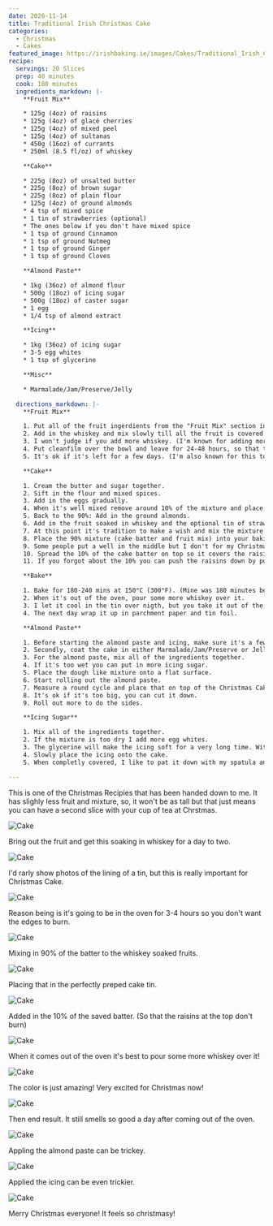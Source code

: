 ```yaml
---
date: 2020-11-14
title: Traditional Irish Christmas Cake
categories:
  - Christmas
  - Cakes
featured_image: https://irishbaking.ie/images/Cakes/Traditional_Irish_Christmas_Cake/Image_12.jpg
recipe:
  servings: 20 Slices
  prep: 40 minutes
  cook: 180 minutes
  ingredients_markdown: |-
    **Fruit Mix**

    * 125g (4oz) of raisins
    * 125g (4oz) of glacé cherries
    * 125g (4oz) of mixed peel
    * 125g (4oz) of sultanas
    * 450g (16oz) of currants
    * 250ml (8.5 fl/oz) of whiskey

    **Cake**

    * 225g (8oz) of unsalted butter
    * 225g (8oz) of brown sugar
    * 225g (8oz) of plain flour
    * 125g (4oz) of ground almonds
    * 4 tsp of mixed spice
    * 1 tin of strawberries (optional)
    * The ones below if you don't have mixed spice
    * 1 tsp of ground Cinnamon
    * 1 tsp of ground Nutmeg
    * 1 tsp of ground Ginger
    * 1 tsp of ground Cloves

    **Almond Paste**

    * 1kg (36oz) of almond flour
    * 500g (18oz) of icing sugar
    * 500g (18oz) of caster sugar
    * 1 egg
    * 1/4 tsp of almond extract

    **Icing**

    * 1kg (36oz) of icing sugar
    * 3-5 egg whites
    * 1 tsp of glycerine

    **Misc**

    * Marmalade/Jam/Preserve/Jelly

  directions_markdown: |-
    **Fruit Mix**

    1. Put all of the fruit ingerdients from the "Fruit Mix" section into a bowl.
    2. Add in the whiskey and mix slowly till all the fruit is covered in whiskey.
    3. I won't judge if you add more whiskey. (I'm known for adding more)
    4. Put cleanfilm over the bowl and leave for 24-48 hours, so that the fruit soaks up the whiskey.
    5. It's ok if it's left for a few days. (I'm also known for this too...)

    **Cake**

    1. Cream the butter and sugar together.
    2. Sift in the flour and mixed spices.
    3. Add in the eggs gradually.
    4. When it's well mixed remove around 10% of the mixture and place it in a small bowl.
    5. Back to the 90%: Add in the ground almonds.
    6. Add in the fruit soaked in whiskey and the optional tin of strawberries. (Mix by wodden spoon as it won't break the fruit as much)
    7. At this point it's tradition to make a wish and mix the mixture infront of you. You can get everyone in the house to do so.
    8. Place the 90% mixture (cake batter and fruit mix) into your baking tin.
    9. Some people put a well in the middle but I don't for my Christmas cakes, but if you would like to do that now is the time.
    10. Spread the 10% of the cake batter on top so it covers the raisins so that it doesn't burn.
    11. If you forgot about the 10% you can push the raisins down by pouring boil hot water over the round end of a spoon and pushing the raisins down.	

    **Bake**

    1. Bake for 180-240 mins at 150°C (300°F). (Mine was 180 minutes because it's not as big as a cake)
    2. When it's out of the oven, pour some more whiskey over it.
    3. I let it cool in the tin over nigth, but you take it out of the tin and let it rest.
    4. The next day wrap it up in parchment paper and tin foil.

    **Almond Paste**

    1. Before starting the almond paste and icing, make sure it's a few days before you want to cut into the cake.
    2. Secondly, coat the cake in either Marmalade/Jam/Preserve or Jelly, so that the almond paste can stick to the cake.
    3. For the almond paste, mix all of the ingredients together.
    4. If it's too wet you can put in more icing sugar.
    5. Place the dough like mixture onto a flat surface.
    6. Start rolling out the almond paste.
    7. Measure a round cycle and place that on top of the Christmas Cake.
    8. It's ok if it's too big, you can cut it down.
    9. Roll out more to do the sides.

    **Icing Sugar**

    1. Mix all of the ingredients together.
    2. If the mixture is too dry I add more egg whites.
    3. The glycerine will make the icing soft for a very long time. Without it, it will be hard icing.
    4. Slowly place the icing onto the cake.
    5. When completly covered, I like to pat it down with my spatula and lift up quickly to get a spikey texture.

---
```

This is one of the Christmas Recipies that has been handed down to me. It has slighly less fruit and mixture, so, it won't be as tall but that just means you can have a second slice with your cup of tea at Chrstmas.

![Cake](https://irishbaking.ie/images/Cakes/Traditional_Irish_Christmas_Cake/Image_1.jpg)

Bring out the fruit and get this soaking in whiskey for a day to two.

![Cake](https://irishbaking.ie/images/Cakes/Traditional_Irish_Christmas_Cake/Image_2.jpg)

I'd rarly show photos of the lining of a tin, but this is really important for Christmas Cake.

![Cake](https://irishbaking.ie/images/Cakes/Traditional_Irish_Christmas_Cake/Image_3.jpg)

Reason being is it's going to be in the oven for 3-4 hours so you don't want the edges to burn.

![Cake](https://irishbaking.ie/images/Cakes/Traditional_Irish_Christmas_Cake/Image_4.jpg)

Mixing in 90% of the batter to the whiskey soaked fruits. 

![Cake](https://irishbaking.ie/images/Cakes/Traditional_Irish_Christmas_Cake/Image_5.jpg)

Placing that in the perfectly preped cake tin.

![Cake](https://irishbaking.ie/images/Cakes/Traditional_Irish_Christmas_Cake/Image_6.jpg)

Added in the 10% of the saved batter. (So that the raisins at the top don't burn)

![Cake](https://irishbaking.ie/images/Cakes/Traditional_Irish_Christmas_Cake/Image_7.jpg)

When it comes out of the oven it's best to pour some more whiskey over it!

![Cake](https://irishbaking.ie/images/Cakes/Traditional_Irish_Christmas_Cake/Image_8.jpg)

The color is just amazing! Very excited for Christmas now!

![Cake](https://irishbaking.ie/images/Cakes/Traditional_Irish_Christmas_Cake/Image_9.jpg)

Then end result. It still smells so good a day after coming out of the oven.

![Cake](https://irishbaking.ie/images/Cakes/Traditional_Irish_Christmas_Cake/Image_10.jpg)

Appling the almond paste can be trickey.

![Cake](https://irishbaking.ie/images/Cakes/Traditional_Irish_Christmas_Cake/Image_11.jpg)

Applied the icing can be even trickier.

![Cake](https://irishbaking.ie/images/Cakes/Traditional_Irish_Christmas_Cake/Image_13.jpg)

Merry Christmas everyone! It feels so christmasy!
